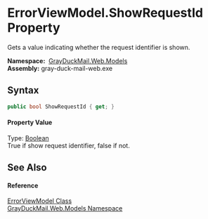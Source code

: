 ErrorViewModel.ShowRequestId Property
=====================================
Gets a value indicating whether the request identifier is shown.

  **Namespace:**  [GrayDuckMail.Web.Models][1]  
  **Assembly:** gray-duck-mail-web.exe

Syntax
------

```csharp
public bool ShowRequestId { get; }
```

#### Property Value
Type: [Boolean][2]  
 True if show request identifier, false if not. 

See Also
--------

#### Reference
[ErrorViewModel Class][3]  
[GrayDuckMail.Web.Models Namespace][1]  

[1]: ../README.md
[2]: https://docs.microsoft.com/dotnet/api/system.boolean
[3]: README.md